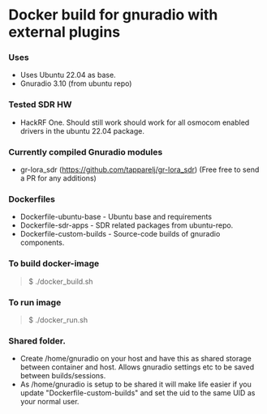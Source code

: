 # Docker build for gnuradio with external plugins


### Uses
* Uses Ubuntu 22.04 as base.
* Gnuradio 3.10 (from ubuntu repo)

### Tested SDR HW
* HackRF One.
Should still work should work for all osmocom enabled drivers in the ubuntu 22.04 package.

### Currently compiled Gnuradio modules
* gr-lora_sdr (https://github.com/tapparelj/gr-lora_sdr)
(Free free to send a PR for any additions)


### Dockerfiles
* Dockerfile-ubuntu-base - Ubuntu base and requirements
* Dockerfile-sdr-apps - SDR related packages from ubuntu-repo.
* Dockerfile-custom-builds - Source-code builds of gnuradio components.



### To build docker-image
> $ ./docker_build.sh

### To run image
> $ ./docker_run.sh

### Shared folder.
* Create /home/gnuradio on your host and have this as shared storage between container and host. Allows gnuradio settings etc to be saved between builds/sessions.
* As /home/gnuradio is setup to be shared it will make life easier if you update "Dockerfile-custom-builds" and set the uid to the same UID as your normal user.
